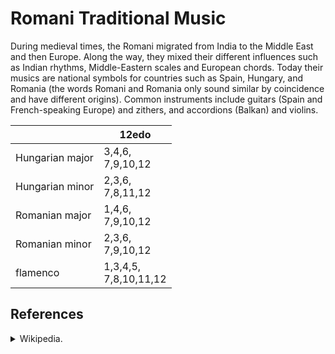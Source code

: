 # Romani Traditional Music

During medieval times, the Romani migrated from India to the Middle East and then Europe.
Along the way, they mixed their different influences such as Indian rhythms, Middle-Eastern scales and European chords.
Today their musics are national symbols for countries such as Spain, Hungary, and Romania (the words Romani and Romania only sound similar by coincidence and have different origins).
Common instruments include guitars (Spain and French-speaking Europe) and zithers, and accordions (Balkan) and violins.

|     |12edo|
|-----|-----|
|Hungarian major|3,4,6, <br /> 7,9,10,12|
|Hungarian minor|2,3,6, <br /> 7,8,11,12|
|Romanian major|1,4,6, <br /> 7,9,10,12|
|Romanian minor|2,3,6, <br /> 7,9,10,12|
|flamenco|1,3,4,5, <br /> 7,8,10,11,12|

## References

<details>
<summary>
Wikipedia.
</summary>
<ul>
<li><a href="https://en.wikipedia.org/w/index.php?title=Flamenco_mode&oldid=1234316453"><i>Flamenco Mode</i></a></li>
<li><i>Flamenco</i>. Section <a href="https://en.wikipedia.org/w/index.php?title=Flamenco&oldid=1243033044#Harmony"><i>Harmony</i></a></li>
<li><a href="https://en.wikipedia.org/w/index.php?title=Gypsy_scale&oldid=1206107097"><i>Gypsy Scale</i></a></li>
<li><a href="https://en.wikipedia.org/w/index.php?title=Hungarian_major_scale&oldid=1240617851"><i>Hungarian Major Scale</i></a></li>
<li><a href="https://en.wikipedia.org/w/index.php?title=Hungarian_minor_scale&oldid=1235466699"><i>Hungarian Minor Scale</i></a></li>
<li><a href="https://en.wikipedia.org/w/index.php?title=Romanian_major_scale&oldid=1213379389"><i>Romanian Major Scale</i></a></li>
</ul>
</details>
